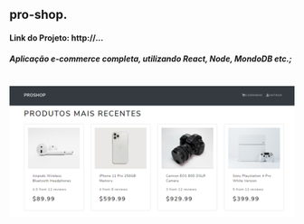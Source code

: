 ## pro-shop.
#### Link do Projeto: http://...
##### Aplicação e-commerce completa, utilizando React, Node, MondoDB etc.;
<br/>
<div align= "center">
<img align = center width="800px" src="frontend/public/images/proshop-print.png">
</div>
